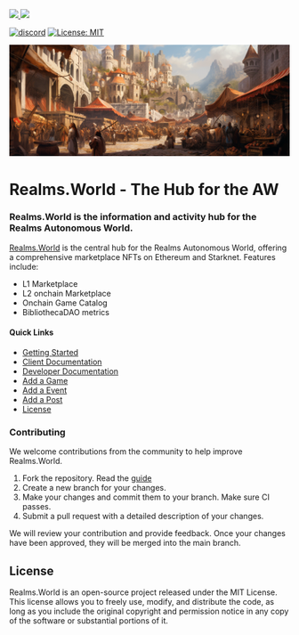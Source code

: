 <a href="https://twitter.com/lootrealms">
<img src="https://img.shields.io/twitter/follow/lootrealms?style=social"/>
</a>
<a href="https://twitter.com/BibliothecaDAO">
<img src="https://img.shields.io/twitter/follow/BibliothecaDAO?style=social"/>
</a>

[![discord](https://img.shields.io/badge/join-bibliothecadao-black?logo=discord&logoColor=white)](https://discord.gg/realmsworld)
[![License: MIT](https://img.shields.io/badge/License-MIT-blue.svg)](https://opensource.org/licenses/MIT)

![background](/apps/docs/assets/images/bg.png)

# Realms.World - The Hub for the AW

### Realms.World is the information and activity hub for the Realms Autonomous World.

[Realms.World](https://realms.world) is the central hub for the Realms Autonomous World, offering a comprehensive marketplace NFTs on Ethereum and Starknet. Features include:

- L1 Marketplace
- L2 onchain Marketplace
- Onchain Game Catalog
- BibliothecaDAO metrics

#### Quick Links

- [Getting Started](#getting-started)
- [Client Documentation](https://docs.realms.world/client-development)
- [Developer Documentation](https://docs.realms.world)
- [Add a Game](https://docs.realms.world/games)
- [Add a Event](https://docs.realms.world/events)
- [Add a Post](https://docs.realms.world/posts)
- [License](./LICENSE)

### Contributing

We welcome contributions from the community to help improve Realms.World.

1. Fork the repository. Read the [guide](https://docs.realms.world/)
2. Create a new branch for your changes.
3. Make your changes and commit them to your branch. Make sure CI passes.
4. Submit a pull request with a detailed description of your changes.

We will review your contribution and provide feedback. Once your changes have been approved, they will be merged into the main branch.

## License

Realms.World is an open-source project released under the MIT License. This license allows you to freely use, modify, and distribute the code, as long as you include the original copyright and permission notice in any copy of the software or substantial portions of it.
